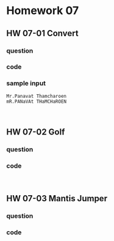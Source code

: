# Homework 07

## HW 07-01 Convert
### question
### code
### sample input
```
Mr.Panavat Thamcharoen
mR.PANaVAt THaMCHaROEN
```

<br>

## HW 07-02 Golf
### question
### code

<br>

## HW 07-03 Mantis Jumper
### question
### code
